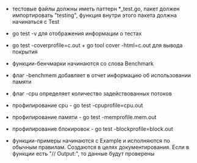 - тестовые файлы должны иметь паттерн \*\_test.go, пакет должен импортировать "testing", функция внутри этого пакета должна начинаться с Test
- go test -v для отображения информации о тестах
- go test -coverprofile=c.out + go tool cover -html=c.out для вывода покрытия

- функции-бенчмарки начинаются со слова Benchmark
- флаг -benchmem добавляет в отчет информацию об использовании памяти
- флаг -cpu определяет количество задействованных потоков

- профилирование cpu - go test -cpuprofile=cpu.out
- профилирование памяти - go test -memprofile.mem.out
- профилирование блокировок - go test -blockprofile=block.out

- функции-примеры начинаются с Example и исполняются по обычным правилам. Создаются в целях документирования. Если в функции есть "// Output:", то данные будут проверены
